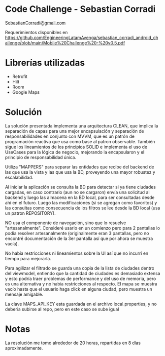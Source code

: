 # Code Challenge - Sebastian Corradi
SebastianCorradi@gmail.com

Requerimientos disponibles en https://github.com/EngineeringLatamAvenga/sebastian_corradi_android_challenge/blob/main/Mobile%20Challenge%20-%20v0.5.pdf


# Librerías utilizadas
- Retrofit
- Hilt
- Room
- Google Maps


# Solución
La solución presentada implementa una arquitectura CLEAN, que implica la separación de capas para una mejor encapsulación y separación de responsabilidades en conjunto con MVVM, que es un patrón de programación reactiva que usa como base al patron observable. También sigue los lineamientos de los principios SOLID e implementa el uso de UseCases para la lógica de negocio, mejorando la encapsularon y el principio de responsabilidad única.

Utiliza "MAPPERS" para separar las entidades que recibe del backend de las que usa la vista y las que usa la BD, proveyendo una mayor robustez y escalabilidad.

Al iniciar la aplicación se consulta la BD para detectar si ya tiene ciudades cargadas, en caso contrario (aun no se cargaron) envía una solicitud al backend y luego las almacena en la BD local, para ser consultadas desde ahi en el futuro. Luego las modificaciones (si se agregan como favoritos) y las consultas como consecuencia de los filtros se lee desde la BD local (usa un patron REPOSITORY).

NO usa el componente de navegación, sino que lo resuelve "artesanalmente". Consideré usarlo en un comienzo pero para 2 pantallas lo podia resolver artesanalmente (originalmente eran 3 pantallas, pero no encontré documentación de la 3er pantalla así que por ahora se muestra vacía).

No había restricciones ni lineamientos sobre la UI así que no incurrí en tiempo para mejorarla.


Para agilizar el filtrado se guarda una copia de la lista de ciudades dentro del viewmodel, entiendo que la cantidad de ciudades es demasiado extensa y esto podría traer problemas de performance y del uso de memoria, pero es una alternativa y no había restricciones al respecto.
El mapa se muestra vacío hasta que el usuario haga click en alguna ciudad, pero muestra un mensaje amigable.

La clave MAPS_API_KEY esta guardada en el archivo local.properties, y no deberia subirse al repo, pero en este caso se sube igual


# Notas
La resolución me tomo alrededor de 20 horas, repartidas en 8 días aproximadamente.
 